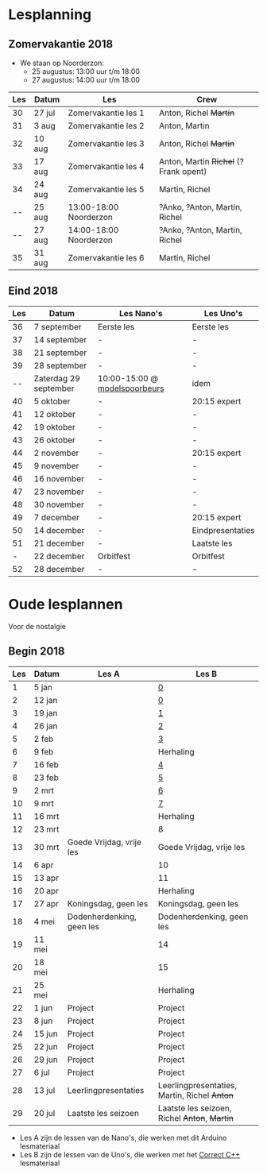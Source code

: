 # Lesplanning

## Zomervakantie 2018

 * We staan op Noorderzon:
    * 25 augustus: 13:00 uur t/m 18:00
    * 27 augustus: 14:00 uur t/m 18:00

Les|Datum|Les|Crew
---|---|---|---
30|27 jul|Zomervakantie les 1|Anton, Richel ~~Martin~~ 
31| 3 aug|Zomervakantie les 2|Anton, Martin
32|10 aug|Zomervakantie les 3|Anton, Richel ~~Martin~~
33|17 aug|Zomervakantie les 4|Anton, Martin ~~Richel~~ (?Frank opent)
34|24 aug|Zomervakantie les 5|Martin, Richel
--|25 aug|13:00-18:00 Noorderzon|?Anko, ?Anton, Martin, Richel
--|27 aug|14:00-18:00 Noorderzon|?Anko, ?Anton, Martin, Richel
35|31 aug|Zomervakantie les 6|Martin, Richel

## Eind 2018

Les|Datum|Les Nano's|Les Uno's
---|---|---|---
36|7 september|Eerste les|Eerste les 
37|14 september|-|-
38|21 september|-|-
39|28 september|-|-
--|Zaterdag 29 september|10:00-15:00 @ [modelspoorbeurs](http://mscrailrunners.eu/events/event/modelspoorbeurs-groningen-29-september-2018-hanze-plaza-10-00-16-00/)|idem
40|5 oktober|-|20:15 expert
41|12 oktober|-|-
42|19 oktober|-|-
43|26 oktober|-|-
44|2 november|-|20:15 expert
45|9 november|-|-
46|16 november|-|-
47|23 november|-|-
48|30 november|-|-
49|7 december|-|20:15 expert
50|14 december|-|Eindpresentaties
51|21 december|-|Laatste les
 -|22 december|Orbitfest|Orbitfest
52|28 december|-|-

# Oude lesplannen

Voor de nostalgie

## Begin 2018

Les|Datum|Les A|Les B
---|---|---|---
 1| 5 jan| |[0](https://github.com/richelbilderbeek/correct_cpp_scoreboard)
 2|12 jan| |[0](https://github.com/richelbilderbeek/correct_cpp_scoreboard)
 3|19 jan| |[1](https://github.com/richelbilderbeek/correct_cpp_hello)
 4|26 jan| |[2](https://github.com/richelbilderbeek/correct_cpp_hello_world)
 5| 2 feb| |[3](https://github.com/richelbilderbeek/correct_cpp_hello_cli)
 6| 9 feb| |Herhaling
 7|16 feb| |[4](https://github.com/richelbilderbeek/correct_cpp_show_args)
 8|23 feb| |[5](https://github.com/richelbilderbeek/correct_cpp_is_odd)
 9| 2 mrt| |[6](https://github.com/richelbilderbeek/correct_cpp_bool_to_coin)
10| 9 mrt| |[7](https://github.com/richelbilderbeek/correct_cpp_int_to_word)
11|16 mrt| |Herhaling
12|23 mrt| |8
13|30 mrt|Goede Vrijdag, vrije les|Goede Vrijdag, vrije les
14| 6 apr| |10
15|13 apr| |11
16|20 apr| |Herhaling
17|27 apr|Koningsdag, geen les|Koningsdag, geen les
18| 4 mei|Dodenherdenking, geen les|Dodenherdenking, geen les
19|11 mei| |14
20|18 mei| |15
21|25 mei| |Herhaling
22| 1 jun|Project|Project
23| 8 jun|Project|Project
24|15 jun|Project|Project
25|22 jun|Project|Project
26|29 jun|Project|Project
27| 6 jul|Project|Project
28|13 jul|Leerlingpresentaties|Leerlingpresentaties, Martin, Richel ~~Anton~~ 
29|20 jul|Laatste les seizoen|Laatste les seizoen, Richel ~~Anton~~, ~~Martin~~

 * Les A zijn de lessen van de Nano's, die werken met dit Arduino lesmateriaal
 * Les B zijn de lessen van de Uno's, die werken met het [Correct C++](https://github.com/richelbilderbeek/correct_cpp) lesmateriaal
